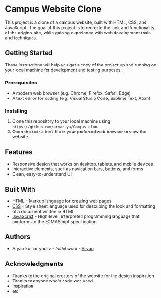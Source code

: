 # Campus Website Clone

This project is a clone of a campus website, built with HTML, CSS, and JavaScript. The goal of this project is to recreate the look and functionality of the original site, while gaining experience with web development tools and techniques.

## Getting Started

These instructions will help you get a copy of the project up and running on your local machine for development and testing purposes.

### Prerequisites

- A modern web browser (e.g. Chrome, Firefox, Safari, Edge)
- A text editor for coding (e.g. Visual Studio Code, Sublime Text, Atom)

### Installing

1. Clone this repository to your local machine using `https://github.com/aryan-ya/Campus-clon`.
2. Open the `index.html` file in your preferred web browser to view the website.

## Features

- Responsive design that works on desktop, tablets, and mobile devices
- Interactive elements, such as navigation bars, buttons, and forms
- Clean, easy-to-understand UI

## Built With

- [HTML](https://developer.mozilla.org/en-US/docs/Web/HTML) - Markup language for creating web pages
- [CSS](https://developer.mozilla.org/en-US/docs/Web/CSS) - Style sheet language used for describing the look and formatting of a document written in HTML
- [JavaScript](https://developer.mozilla.org/en-US/docs/Web/JavaScript) - High-level, interpreted programming language that conforms to the ECMAScript specification

## Authors

- Aryan kumar yadav - *Initial work* - [Aryan](https://github.com/aryan-ya)

## Acknowledgments

- Thanks to the original creators of the website for the design inspiration
- Thanks to anyone who's code was used
- Inspiration
- etc

 
